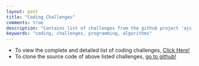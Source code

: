 ```yaml
---
layout: post
title: "Coding Challenges"
comments: true
description: "Contains list of challenges from the github project 'ajc-matric'"
keywords: "coding, challenges, programming, algorithms"
---
```


* To view the complete and detailed list of coding challenges, [Click Here!](/challenges)
* To clone the source code of above listed challenges, [go to github!](https://github.com/amaljoyc/ajc-matrix)
